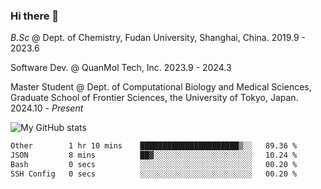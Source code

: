 ### Hi there 👋

<!--
**zephyr-zdz/zephyr-zdz** is a ✨ _special_ ✨ repository because its `README.md` (this file) appears on your GitHub profile.

Here are some ideas to get you started:

- 🔭 I’m currently working on ...
- 🌱 I’m currently learning ...
- 👯 I’m looking to collaborate on ...
- 🤔 I’m looking for help with ...
- 💬 Ask me about ...
- 📫 How to reach me: ...
- 😄 Pronouns: ...
- ⚡ Fun fact: ...
-->

_B.Sc_ @ Dept. of Chemistry, Fudan University, Shanghai, China. 2019.9 - 2023.6

Software Dev. @ QuanMol Tech, Inc. 2023.9 - 2024.3

Master Student @ Dept. of Computational Biology and Medical Sciences, Graduate School of Frontier Sciences, the University of Tokyo, Japan. 2024.10 - _Present_

![My GitHub stats](https://github-readme-stats.vercel.app/api?username=zephyr-zdz)

<!--START_SECTION:waka-->

```txt
Other        1 hr 10 mins    ██████████████████████▒░░   89.36 %
JSON         8 mins          ██▓░░░░░░░░░░░░░░░░░░░░░░   10.24 %
Bash         0 secs          ░░░░░░░░░░░░░░░░░░░░░░░░░   00.20 %
SSH Config   0 secs          ░░░░░░░░░░░░░░░░░░░░░░░░░   00.20 %
```

<!--END_SECTION:waka-->
